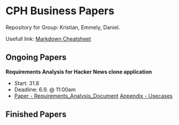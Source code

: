 # CPH Business Papers
Repository for Group: Kristian, Emmely, Daniel.

Usefull link: [Markdown Cheatsheet](https://github.com/adam-p/markdown-here/wiki/Markdown-Cheatsheet)

Ongoing Papers
-------------

**Requirements Analysis for Hacker News clone application**
 - Start: 31.8 
 - Deadline: 6.9. @ 11:00am
 - [Paper - Requirements_Analysis_Document](Requirements_Analysis_Document.md) [Appendix - Usecases](Requirements_Analysis_Appendix.md)

Finished Papers
-------------
